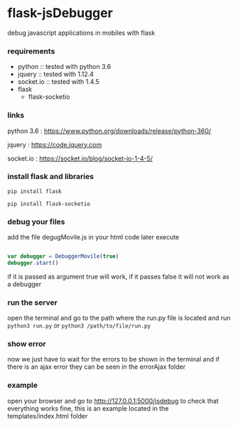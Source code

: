 # flask-jsDebugger
debug javascript applications in mobiles with flask

### requirements

* python :: tested with python 3.6
* jquery :: tested with 1.12.4
* socket.io :: tested with 1.4.5
* flask
  * flask-socketio
 
### links
python 3.6 : https://www.python.org/downloads/release/python-360/

jquery : https://code.jquery.com

socket.io : https://socket.io/blog/socket-io-1-4-5/
  
### install flask and libraries

`pip install flask`

`pip install flask-socketio`

### debug your files

add the file degugMovile.js in your html code later execute
```javascript

var debugger = DebuggerMovile(true)
debugger.start()

```

if it is passed as argument true will work, if it passes false it will not work as a debugger

### run the server

open the terminal and go to the path where the run.py file is located and run
`python3 run.py` or `python3 /path/to/file/run.py`

### show error

now we just have to wait for the errors to be shown in the terminal and if there is an ajax error they can be seen in the errorAjax folder

### example

open your browser and go to http://127.0.0.1:5000/jsdebug to check that everything works fine, this is an example located in the templates/index.html folder


